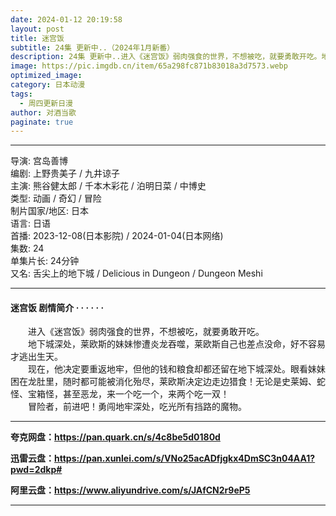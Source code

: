 ```yaml
---
date: 2024-01-12 20:19:58
layout: post
title: 迷宫饭
subtitle: 24集 更新中..（2024年1月新番）
description: 24集 更新中..进入《迷宫饭》弱肉强食的世界，不想被吃，就要勇敢开吃。地下城深处，莱欧斯的妹妹惨遭炎龙吞噬，莱欧斯自己也差点没命，好不容易才逃出生天...
image: https://pic.imgdb.cn/item/65a298fc871b83018a3d7573.webp
optimized_image: 
category: 日本动漫
tags:
  - 周四更新日漫
author: 对酒当歌
paginate: true
---
```


---

导演: 宫岛善博  
编剧: 上野贵美子 / 九井谅子  
主演: 熊谷健太郎 / 千本木彩花 / 泊明日菜 / 中博史  
类型: 动画 / 奇幻 / 冒险  
制片国家/地区: 日本  
语言: 日语  
首播: 2023-12-08(日本影院) / 2024-01-04(日本网络)  
集数: 24  
单集片长: 24分钟  
又名: 舌尖上的地下城 / Delicious in Dungeon / Dungeon Meshi  

---

#### 迷宫饭 剧情简介 · · · · · ·

　　进入《迷宫饭》弱肉强食的世界，不想被吃，就要勇敢开吃。  
　　地下城深处，莱欧斯的妹妹惨遭炎龙吞噬，莱欧斯自己也差点没命，好不容易才逃出生天。  
　　现在，他决定要重返地牢，但他的钱和粮食却都还留在地下城深处。眼看妹妹困在龙肚里，随时都可能被消化殆尽，莱欧斯决定边走边猎食！无论是史莱姆、蛇怪、宝箱怪，甚至恶龙，来一个吃一个，来两个吃一双！  
　　冒险者，前进吧！勇闯地牢深处，吃光所有挡路的魔物。  

---

**夸克网盘：<https://pan.quark.cn/s/4c8be5d0180d>**

**迅雷云盘：<https://pan.xunlei.com/s/VNo25acADfjgkx4DmSC3n04AA1?pwd=2dkp#>**

**阿里云盘：<https://www.aliyundrive.com/s/JAfCN2r9eP5>**

---
